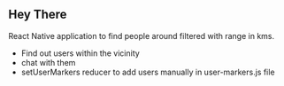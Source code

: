 ## Hey There

React Native application to find people around filtered with range in kms.

- Find out users within the vicinity
- chat with them
- setUserMarkers reducer to add users manually in user-markers.js file
